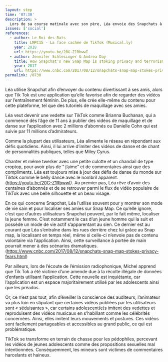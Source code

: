 ```yaml
---
layout: step
time: '07:30'
description: >
  Lors de sa course matinale avec son père, Léa envoie des Snapchats à ses amies, alors que Michel écoute des nouvelles via l’application de 98,5 FM. Les animateurs radio abordent les problématiques entourant certaines applications populaires telles que Snapchat et Tiktok. Michel demeure attentif à l’information transmise à leur sujet, car Léa consomme et crée du contenu disponible sur ces deux plateformes. 
issues: ['social']
references:
  - author: Le Roi des Rats 
    title: LMPC15 - La face cachée de TikTok (Musical.ly)
    year: 2018
    url: https://youtu.be/20G-Z1RbwwI
  - author: Jennifer Schlesinger & Andrea Day
    title: How Snapchat's new Snap Map is stoking privacy and terrorism fears
    year: 2017
    url: https://www.cnbc.com/2017/08/12/snapchats-snap-map-stokes-privacy-fears.html
permalink: /0730
---
```


Léa utilise Snapchat afin d’envoyer du contenu divertissant à ses amis, alors que Tik Tok est une application qu’elle favorise afin de regarder des vidéos sur l’entraînement féminin. De plus, elle crée elle-même du contenu pour cette plateforme, tel que des tutoriels de maquillage avec ses amies. 

Léa veut devenir une vedette sur TikTok comme Brianna Buchanan, qui a commencé dès l’âge de 11 ans à publier des vidéos de maquillage et de danse sur l’application avec 2 millions d’abonnés ou Danielle Cohn qui est suivie par 11 millions d’admirateurs. 

Comme la plupart des utilisateurs, Léa alimente le réseau en répondant aux défis quotidiens. Ainsi, il lui arrive d’imiter des vidéos de danse et de chant de personnalités publiques, telles que Miley Cyrus. 

Chanter et même twerker avec une petite culotte et un chandail de type croptop, pour avoir plus de “ j’aime” et de commentaires ainsi que des compliments.  Léa est toujours mise à jour des défis de danse du monde sur Tiktok comme le belly dance avec le nombril apparent.  
 (https://youtu.be/20G-Z1RbwwI). Au premier pas, Léa rêve d’avoir des centaines d’abonnés et de se retrouver parmi le flux de vidéo populaire de TikTok avec une belle silhouette et un beau visage.  

En ce qui concerne Snapchat, Léa l’utilise souvent pour y montrer son mode de vie sain et pour localiser ses amies sur Snap Map. Ce qu’elle ignore, c’est que d’autres utilisateurs Snapchat peuvent, par le fait même, localiser la jeune femme. C’est notamment le cas d’un jeune homme qui la suit et possède un mode de vie actif s’apparentant au sien. Ce dernier est au courant que Léa s’entraîne dans les rues derrière chez lui grâce au Snap map, la localisant en temps réel, même si celle-ci n’envoie pas de contenu volontaire via l’application. Ainsi, cette surveillance à portée de main pourrait mener à des scénarios dramatiques. 
(https://www.cnbc.com/2017/08/12/snapchats-snap-map-stokes-privacy-fears.html)    

Par ailleurs, lors de l’écoute de l’émission radiophonique, Michel apprend que Tik Tok a été victime d’une amende due à la récolte illégale de données d’enfants utilisant l’application. Cette nouvelle est inquiétante, car l’application est un espace majoritairement utilisé par les adolescents ainsi que les préados. 

Or, ce n’est pas tout, afin d’éveiller la conscience des auditeurs, l’animateur va plus loin en stipulant que certaines vidéos publiées par les utilisateurs sont « séduisantes », car certains adolescent(e)s imitent des vedettes et reproduisent des vidéos musicaux en s’habillant comme les célébrités concernées. Ainsi, elles imitent leurs mouvements et postures. Ces vidéos sont facilement partageables et accessibles au grand public, ce qui est problématique.

TikTok se transforme en terrain de chasse pour les pédophiles, percevant les vidéos de jeunes adolescents comme des propositions sexuelles mal intentionnées. Conséquemment, les mineurs sont victimes de commentaires harcelants et haineux. 

